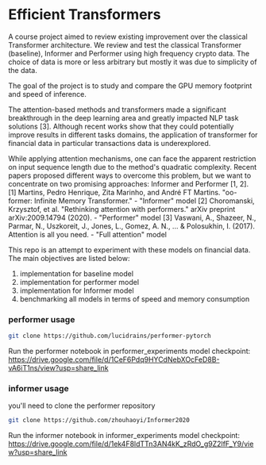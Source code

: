 # Efficient Transformers

A course project aimed to review existing improvement over the classical Transformer architecture. We review and test the classical Transformer (baseline), Informer and Performer using high frequency crypto data. The choice of data is more or less arbitrary but mostly it was due to simplicity of the data.

The goal of the project is to study and compare the GPU memory footprint and speed of inference. 

The attention-based methods and transformers made a significant breakthrough in the deep learning area and greatly impacted NLP task solutions [3]. Although recent works show that they could potentially improve results in different tasks domains, the application of transformer for financial data in particular transactions data is underexplored.

While applying attention mechanisms, one can face the apparent restriction on input sequence length due to the method's quadratic complexity. Recent papers proposed different ways to overcome this problem, but we want to concentrate on two promising approaches: Informer and Performer [1, 2].                                                                                                                                                                                                                                                                                      
[1] Martins, Pedro Henrique, Zita Marinho, and André FT Martins. "oo-former: Infinite Memory Transformer." - "Informer" model
[2] Choromanski, Krzysztof, et al. "Rethinking attention with performers." arXiv preprint arXiv:2009.14794 (2020). - "Performer" model
[3] Vaswani, A., Shazeer, N., Parmar, N., Uszkoreit, J., Jones, L., Gomez, A. N., ... & Polosukhin, I. (2017). Attention is all you need. - "Full attention" model

This repo is an attempt to experiment with these models on financial data. The main objectives are listed below:

1) implementation for baseline model
2) implementation for performer model
3) implementation for Informer model
4) benchmarking all models in terms of speed and memory consumption


### performer usage

```bash
git clone https://github.com/lucidrains/performer-pytorch
```
Run the performer notebook in performer_experiments
model checkpoint: https://drive.google.com/file/d/1CeF6Pdq9HYCdNebXOcFeD8B-vA6iT1ns/view?usp=share_link

### informer usage

you'll need to clone the performer repository 

```bash
git clone https://github.com/zhouhaoyi/Informer2020
```
Run the informer notebook in informer_experiments
model checkpoint: https://drive.google.com/file/d/1ek4F8ldTTn3AN4kK_zRdO_g9Z2lfF_Y9/view?usp=share_link
